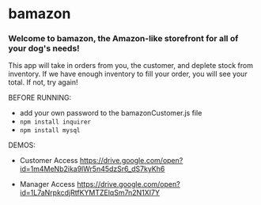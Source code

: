 # bamazon

### Welcome to bamazon, the Amazon-like storefront for all of your dog's needs!

This app will take in orders from you, the customer, and deplete stock from inventory.  If we have enough inventory to fill your order, you will see your total.  If not, try again!

BEFORE RUNNING:
- add your own password to the bamazonCustomer.js file
- `npm install inquirer`
- `npm install mysql`

DEMOS:
- Customer Access
  https://drive.google.com/open?id=1m4MeNb2ika9lWr5n45dzSr6_dS7kyKh6
  
- Manager Access
  https://drive.google.com/open?id=1L7aNrpkcdjRtfKYMTZElqSm7n2N1XI7Y
